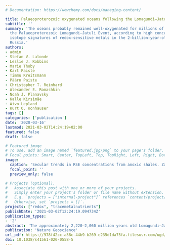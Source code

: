 ```yaml
---
# Documentation: https://wowchemy.com/docs/managing-content/

title: Palaeoproterozoic oxygenated oceans following the Lomagundi–Jatuli Event
subtitle: ''
summary: 'The oceans probably remained well-oxygenated for millions of years after
  the Palaeoproterozoic Lomagundi–Jatuli Event, according to high concentrations and
  isotope signatures of redox-sensitive metals in the 2-billion-year-old Zaonega Formation,
  Russia.'
authors:
- admin
- Stefan V. Lalonde
- Leslie J. Robbins
- Marie Thoby
- Kärt Paiste
- Timmu Kreitsmann
- Päärn Paiste
- Christopher T. Reinhard
- Alexander E. Romashkin
- Noah J. Planavsky
- Kalle Kirsimäe
- Aivo Lepland
- Kurt O. Konhauser
tags: []
categories: ['publication']
date: '2020-03-16'
lastmod: 2021-03-02T14:24:19+02:00
featured: false
draft: false

# Featured image
# To use, add an image named `featured.jpg/png` to your page's folder.
# Focal points: Smart, Center, TopLeft, Top, TopRight, Left, Right, BottomLeft, Bottom, BottomRight.
image:
  caption: 'Secular trends in RSE concentrations from anoxic shales. Zaonega Formation data (plus and circle symbols) are plotted on compilations from the literature (× symbols). a, Changes in δ13Ccarb through time. b, Mo concentrations. c, U concentrations. d, U isotope ratios. e, Re concentrations.'
  focal_point: ''
  preview_only: false

# Projects (optional).
#   Associate this post with one or more of your projects.
#   Simply enter your project's folder or file name without extension.
#   E.g. `projects = ["internal-project"]` references `content/project/deep-learning/index.md`.
#   Otherwise, set `projects = []`.
projects: ["redox", "tracemetalnutrients"]
publishDate: '2021-03-02T12:24:19.094734Z'
publication_types:
- '2'
abstract: 'The approximately 2,220–2,060 million years old Lomagundi–Jatuli Event was the longest positive carbon isotope excursion in Earth history and is traditionally interpreted to reflect an increased organic carbon burial and a transient rise in atmospheric O2. However, it is widely held that O2 levels collapsed for more than a billion years after this. Here we show that black shales postdating the Lomagundi–Jatuli Event from the approximately 2,000 million years old Zaonega Formation contain the highest redox-sensitive trace metal concentrations reported in sediments deposited before the Neoproterozoic (maximum concentrations of Mo = 1,009 μg g−1, U = 238 μg g−1 and Re = 516 ng g−1). This unit also contains the most positive Precambrian shale U isotope values measured to date (maximum 238U/235U ratio of 0.79‰), which provides novel evidence that there was a transition to modern-like biogeochemical cycling during the Palaeoproterozoic. Although these records do not preclude a return to anoxia during the Palaeoproterozoic, they uniquely suggest that the oceans remained well-oxygenated millions of years after the termination of the Lomagundi–Jatuli Event.'
publication: 'Nature Geoscience'
url_pdf: https://978f42cc-a38c-44b9-b269-e235d1da75fa.filesusr.com/ugd/161b8a_6af8e3d842ba49638c9f0b2dc5a24787.pdf
doi: 10.1038/s41561-020-0558-5
---
```

